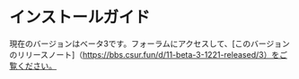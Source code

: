 # インストールガイド

現在のバージョンはベータ3です。フォーラムにアクセスして、[このバージョンのリリースノート]（https://bbs.csur.fun/d/11-beta-3-1221-released/3）をご覧ください。